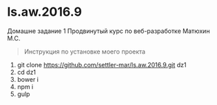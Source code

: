 # ls.aw.2016.9

Домашне задание 1
Продвинутый курс по веб-разработке
Матюхин М.С.

>Инструкция по установке моего проекта

1. git clone https://github.com/settler-mar/ls.aw.2016.9.git dz1
2. cd dz1
3. bower i
4. npm i
5. gulp